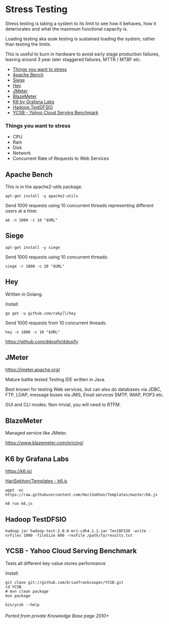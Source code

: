 # Stress Testing

Stress testing is taking a system to its limit to see how it behaves, how it deteriorates and what the maximum functional capacity is.

Loading testing aka soak testing is sustained loading the system, rather than testing the limits.

This is useful to burn in hardware to avoid early stage production failures, leaving around 3 year later staggered failures, MTTR / MTBF etc.

<!-- INDEX_START -->

  - [Things you want to stress](#things-you-want-to-stress)
- [Apache Bench](#apache-bench)
- [Siege](#siege)
- [Hey](#hey)
- [JMeter](#jmeter)
- [BlazeMeter](#blazemeter)
- [K6 by Grafana Labs](#k6-by-grafana-labs)
- [Hadoop TestDFSIO](#hadoop-testdfsio)
- [YCSB - Yahoo Cloud Serving Benchmark](#ycsb---yahoo-cloud-serving-benchmark)

<!-- INDEX_END -->

### Things you want to stress

- CPU
- Ram
- Disk
- Network
- Concurrent Rate of Requests to Web Services

## Apache Bench

This is in the apache2-utils package.

```shell
apt-get install -y apache2-utils
```

Send 1000 requests using 10 concurrent threads representing different users at a time:

```shell
ab -n 1000 -c 10 "$URL"
```

## Siege

```shell
apt-get install -y siege
```

Send 1000 requests using 10 concurrent threads:

```shell
siege -r 1000 -c 10 "$URL"
```

## Hey

Written in Golang.

Install:

```shell
go get -u github.com/rakyll/hey
```

Send 1000 requests from 10 concurrent threads:

```shell
hey -n 1000 -c 10 "$URL"
```

https://github.com/ddosify/ddosify

## JMeter

https://jmeter.apache.org/

Mature battle tested Testing IDE written in Java.

Best known for testing Web services, but can also do databases via JDBC, FTP, LDAP,
message buses via JMS, Email services SMTP, IMAP, POP3 etc.

GUI and CLI modes. Non-trivial, you will need to RTFM.

## BlazeMeter

Managed service like JMeter.

https://www.blazemeter.com/pricing/

## K6 by Grafana Labs

https://k6.io/

[HariSekhon/Templates - k6.js](https://github.com/HariSekhon/Templates/blob/master/k6.js)

```shell
wget -nc https://raw.githubusercontent.com/HariSekhon/Templates/master/k6.js
```

```shell
k6 run k6.js
```

## Hadoop TestDFSIO

```shell
hadoop jar hadoop-test-2.0.0-mr1-cdh4.1.2.jar TestDFSIO -write -nrFiles 1000 -fileSize 600 -resFile /path/to/results.txt
```

## YCSB - Yahoo Cloud Serving Benchmark

Tests all different key-value stores performance

Install:

```shell
git clone git://github.com/brianfrankcooper/YCSB.git
cd YCSB
# mvn clean package
mvn package
```

```shell
bin/ycsb --help
```

###### Ported from private Knowledge Base page 2010+

